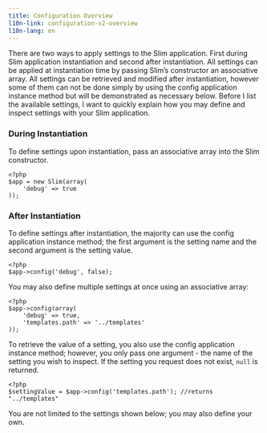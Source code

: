```yaml
---
title: Configuration Overview
l10n-link: configuration-v2-overview
l10n-lang: en
---
```


There are two ways to apply settings to the Slim application. First during Slim application instantiation and second
after instantiation. All settings can be applied at instantiation time by passing Slim’s constructor an associative
array. All settings can be retrieved and modified after instantiation, however some of them can not be done simply by
using the config application instance method but will be demonstrated as necessary below. Before I list the available
settings, I want to quickly explain how you may define and inspect settings with your Slim application.

### During Instantiation

To define settings upon instantiation, pass an associative array into the Slim constructor.

    <?php
    $app = new Slim(array(
        'debug' => true
    ));

### After Instantiation

To define settings after instantiation, the majority can use the config application instance method; the first
argument is the setting name and the second argument is the setting value.

    <?php
    $app->config('debug', false);

You may also define multiple settings at once using an associative array:

    <?php
    $app->config(array(
        'debug' => true,
        'templates.path' => '../templates'
    ));

To retrieve the value of a setting, you also use the config application instance method; however, you only pass one
argument - the name of the setting you wish to inspect. If the setting you request does not exist, `null` is returned.

    <?php
    $settingValue = $app->config('templates.path'); //returns "../templates"

You are not limited to the settings shown below; you may also define your own.
